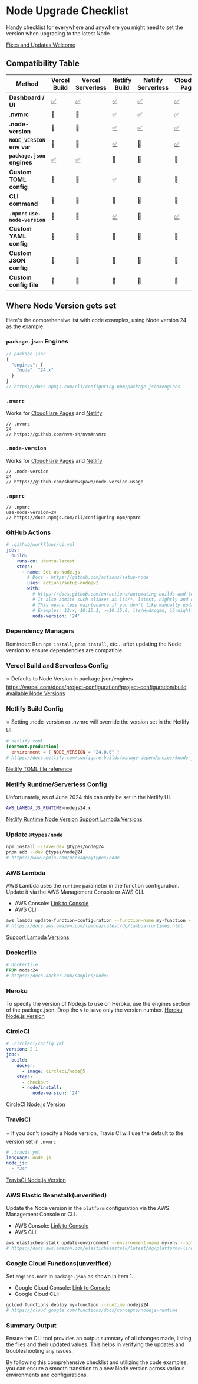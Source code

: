 # Node Upgrade Checklist
Handy checklist for everywhere and anywhere you might need to set the version when upgrading to the latest Node. 


[Fixes and Updates Welcome](https://github.com/ThatGuySam/node-upgrade-checklist/edit/main/README.md)



## Compatibility Table

| **Method**                      | **Vercel Build**                                                                                          | **Vercel Serverless**                                                                                     | **Netlify Build**                                                                          | **Netlify Serverless**                                                                        | **Cloudflare Pages**                                                                              | **Cloudflare Workers** | **GitHub Actions**                         | **AWS Lambda**                                                         | **Docker**                         |
| ------------------------------- | --------------------------------------------------------------------------------------------------------- | --------------------------------------------------------------------------------------------------------- | ------------------------------------------------------------------------------------------ | --------------------------------------------------------------------------------------------- | ------------------------------------------------------------------------------------------------- | ---------------------- | ------------------------------------------ | ---------------------------------------------------------------------- | ---------------------------------- |
| **Dashboard / UI**              | [✅](https://vercel.com/docs/functions/runtimes/node-js/node-js-versions)                                  | [✅](https://vercel.com/docs/functions/runtimes/node-js/node-js-versions)                                  | [✅](https://docs.netlify.com/configure-builds/manage-dependencies/#node-js-and-javascript) | [✅](https://docs.netlify.com/functions/optional-configuration/#node-js-version-for-runtime-2) | [✅](https://developers.cloudflare.com/pages/configuration/build-image/#override-default-versions) | 🚫                     | 🚫                                         | [✅](https://docs.aws.amazon.com/lambda/latest/dg/lambda-runtimes.html) | 🚫                                 |
| **.nvmrc**                      | 🚫                                                                                                        | 🚫                                                                                                        | [✅](https://docs.netlify.com/configure-builds/manage-dependencies/#node-js-and-javascript) | [✅](https://docs.netlify.com/configure-builds/manage-dependencies/#node-js-and-javascript)    | [✅](https://developers.cloudflare.com/pages/configuration/build-image/#languages-and-runtime)     | 🚫                     | 🚫                                         | 🚫                                                                     | 🚫                                 |
| **.node-version**               | 🚫                                                                                                        | 🚫                                                                                                        | [✅](https://docs.netlify.com/configure-builds/manage-dependencies/#node-js-and-javascript) | [✅](https://docs.netlify.com/configure-builds/manage-dependencies/#node-js-and-javascript)    | [✅](https://developers.cloudflare.com/pages/configuration/build-image/#languages-and-runtime)     | 🚫                     | 🚫                                         | 🚫                                                                     | 🚫                                 |
| **`NODE_VERSION` env var**      | 🚫                                                                                                        | 🚫                                                                                                        | [✅](https://docs.netlify.com/configure-builds/manage-dependencies/#node-js-and-javascript) | 🚫                                                                                            | [✅](https://developers.cloudflare.com/pages/configuration/build-image/#languages-and-runtime)     | 🚫                     | 🚫                                         | 🚫                                                                     | 🚫                                 |
| **`package.json` engines**      | [✅](https://vercel.com/docs/functions/runtimes/node-js/node-js-versions#version-overrides-in-packagejson) | [✅](https://vercel.com/docs/functions/runtimes/node-js/node-js-versions#version-overrides-in-packagejson) | 🚫                                                                                         | 🚫                                                                                            | 🚫                                                                                                | 🚫                     | 🚫                                         | 🚫                                                                     | 🚫                                 |
| **Custom TOML config**          | 🚫                                                                                                        | 🚫                                                                                                        | [✅](https://docs.netlify.com/configure-builds/file-based-configuration/)                   | 🚫                                                                                            | 🚫                                                                                                | 🚫                     | 🚫                                         | 🚫                                                                     | 🚫                                 |
| **CLI command**                 | 🚫                                                                                                        | 🚫                                                                                                        | 🚫                                                                                         | 🚫                                                                                            | 🚫                                                                                                | 🚫                     | 🚫                                         | [✅](https://docs.aws.amazon.com/lambda/latest/dg/lambda-runtimes.html) | 🚫                                 |
| **`.npmrc` `use-node-version`** | 🚫                                                                                                        | 🚫                                                                                                        | [✅](https://pnpm.io/9.x/npmrc#use-node-version)                                            | 🚫                                                                                            | [✅](https://pnpm.io/9.x/npmrc#use-node-version)                                                   | 🚫                     | 🚫                                         | 🚫                                                                     | 🚫                                 |
| **Custom YAML config**          | 🚫                                                                                                        | 🚫                                                                                                        | 🚫                                                                                         | 🚫                                                                                            | 🚫                                                                                                | 🚫                     | [✅](https://github.com/actions/setup-node) | 🚫                                                                     | 🚫                                 |
| **Custom JSON config**          | 🚫                                                                                                        | 🚫                                                                                                        | 🚫                                                                                         | 🚫                                                                                            | 🚫                                                                                                | 🚫                     | 🚫                                         | 🚫                                                                     | 🚫                                 |
| **Custom config file**          | 🚫                                                                                                        | 🚫                                                                                                        | 🚫                                                                                         | 🚫                                                                                            | 🚫                                                                                                | 🚫                     | 🚫                                         | 🚫                                                                     | [✅](https://hub.docker.com/_/node) |



## Where Node Version gets set


Here's the comprehensive list with code examples, using Node version 24 as the example:

### **`package.json` Engines**
```JavaScript
// package.json
{
  "engines": {
    "node": "24.x"
  }
}
// https://docs.npmjs.com/cli/configuring-npm/package-json#engines
```

### **`.nvmrc`**
Works for [CloudFlare Pages](https://developers.cloudflare.com/pages/configuration/build-image/#languages-and-runtime) and [Netlify](https://docs.netlify.com/configure-builds/manage-dependencies/)
```
// .nvmrc
24
// https://github.com/nvm-sh/nvm#nvmrc
```

### **`.node-version`**
Works for [CloudFlare Pages](https://developers.cloudflare.com/pages/configuration/build-image/#languages-and-runtime) and [Netlify](https://docs.netlify.com/configure-builds/manage-dependencies/)
```
// .node-version
24
// https://github.com/shadowspawn/node-version-usage
```

### **`.npmrc`**
```
// .npmrc
use-node-version=24
// https://docs.npmjs.com/cli/configuring-npm/npmrc
```

### **GitHub Actions**
```yaml
# .github/workflows/ci.yml
jobs:
  build:
    runs-on: ubuntu-latest
    steps:
      - name: Set up Node.js
        # Docs - https://github.com/actions/setup-node
        uses: actions/setup-node@v2
        with:
          # https://docs.github.com/en/actions/automating-builds-and-tests/building-and-testing-nodejs#specifying-the-nodejs-versionz
          # It also admits such aliases as lts/*, latest, nightly and canary builds
          # This means less maintenance if you don't like manually updating versions
          # Examples: 12.x, 10.15.1, >=10.15.0, lts/Hydrogen, 16-nightly, latest, node
          node-version: '24'
```

### **Dependency Managers**
Reminder: Run `npm install`, `pnpm install`, etc... after updating the Node version to ensure dependencies are compatible.

### **Vercel Build and Serverless Config**
⭐️ Defaults to Node Version in package.json/engines
https://vercel.com/docs/project-configuration#project-configuration/build
[Available Node Versions](https://vercel.com/docs/functions/runtimes/node-js#default-and-available-versions)

### **Netlify Build Config**
⭐️ Setting .node-version or .nvmrc will override the version set in the Netlify UI. 
```toml
# netlify.toml
[context.production]
  environment = { NODE_VERSION = "24.0.0" }
# https://docs.netlify.com/configure-builds/manage-dependencies/#node-js-and-javascript
```
[Netlify TOML file reference](https://docs.netlify.com/configure-builds/file-based-configuration/)


### **Netlify Runtime/Serverless Config**
Unfortunately, as of June 2024 this can only be set in the Netlify UI. 
```bash
AWS_LAMBDA_JS_RUNTIME=nodejs24.x
```
[Netlify Runtime Node Version](https://docs.netlify.com/functions/optional-configuration/?fn-language=js#node-js-version-for-runtime-2)
[Support Lambda Versions](https://docs.aws.amazon.com/lambda/latest/dg/lambda-runtimes.html#w364aac19c29)


### **Update `@types/node`**
```bash
npm install --save-dev @types/node@24
pnpm add --dev @types/node@24
# https://www.npmjs.com/package/@types/node
```

### **AWS Lambda**
AWS Lambda uses the `runtime` parameter in the function configuration. Update it via the AWS Management Console or AWS CLI.

- AWS Console: [Link to Console](https://console.aws.amazon.com/lambda/home)
- AWS CLI:
```bash
aws lambda update-function-configuration --function-name my-function --runtime nodejs24.x
# https://docs.aws.amazon.com/lambda/latest/dg/lambda-runtimes.html
```
[Support Lambda Versions](https://docs.aws.amazon.com/lambda/latest/dg/lambda-runtimes.html#w364aac19c29)

### **Dockerfile**
```dockerfile
# Dockerfile
FROM node:24
# https://docs.docker.com/samples/node/
```

### **Heroku**
To specify the version of Node.js to use on Heroku, use the engines section of the package.json. Drop the v to save only the version number.
[Heroku Node.js Version](https://devcenter.heroku.com/articles/nodejs-support#specifying-a-node-js-version)

### **CircleCI**
```yaml
# .circleci/config.yml
version: 2.1
jobs:
  build:
    docker:
      - image: circleci/node@5
    steps:
      - checkout
      - node/install:
          node-version: '24'
```
[CircleCI Node.js Version](https://circleci.com/docs/language-javascript/)

### **TravisCI**
⭐️ If you don't specify a Node version, Travis CI will use the default to the version set in `.nvmrc`
```yaml
# .travis.yml
language: node_js
node_js:
  - "24"
```
[TravisCI Node.js Version](https://docs.travis-ci.com/user/languages/javascript-with-nodejs/)

### **AWS Elastic Beanstalk(unverified)**
Update the Node version in the `platform` configuration via the AWS Management Console or CLI.

- AWS Console: [Link to Console](https://console.aws.amazon.com/elasticbeanstalk/home)
- AWS CLI:
```bash
aws elasticbeanstalk update-environment --environment-name my-env --option-settings Namespace=aws:elasticbeanstalk:container:nodejs,OptionName=NodeVersion,Value=24
# https://docs.aws.amazon.com/elasticbeanstalk/latest/dg/platforms-linux.html#platforms-linux.nodejs
```

### **Google Cloud Functions(unverified)**
Set `engines.node` in `package.json` as shown in item 1.

- Google Cloud Console: [Link to Console](https://console.cloud.google.com/functions/)
- Google Cloud CLI:
```bash
gcloud functions deploy my-function --runtime nodejs24
# https://cloud.google.com/functions/docs/concepts/nodejs-runtime
```

### Summary Output
Ensure the CLI tool provides an output summary of all changes made, listing the files and their updated values. This helps in verifying the updates and troubleshooting any issues.

By following this comprehensive checklist and utilizing the code examples, you can ensure a smooth transition to a new Node version across various environments and configurations.
